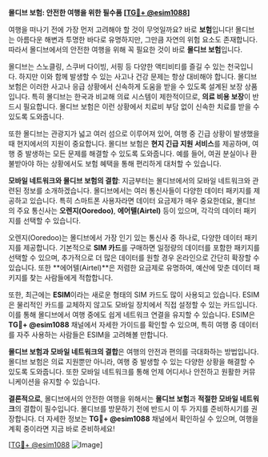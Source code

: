 **몰디브 보험: 안전한 여행을 위한 필수품 [[TG💪+ @esim1088](https://t.me/s/esim1088)]**

여행을 떠나기 전에 가장 먼저 고려해야 할 것이 무엇일까요? 바로 **보험**입니다! 몰디브는 아름다운 해변과 투명한 바다로 유명하지만, 그만큼 자연의 위험 요소도 존재합니다. 따라서 몰디브에서의 안전한 여행을 위해 꼭 필요한 것이 바로 **몰디브 보험**입니다.

몰디브는 스노클링, 스쿠버 다이빙, 서핑 등 다양한 액티비티를 즐길 수 있는 천국입니다. 하지만 이와 함께 발생할 수 있는 사고나 건강 문제는 항상 대비해야 합니다. 몰디브 보험은 이러한 사고나 응급 상황에서 신속하게 도움을 받을 수 있도록 설계된 보장 상품입니다. 특히 몰디브는 한국과 비교해 의료 시스템이 제한적이므로, **의료 비용 보장**이 반드시 필요합니다. 몰디브 보험은 이런 상황에서 치료비 부담 없이 신속한 치료를 받을 수 있도록 도와줍니다.

또한 몰디브는 관광지가 넓고 여러 섬으로 이루어져 있어, 여행 중 긴급 상황이 발생했을 때 현지에서의 지원이 중요합니다. 몰디브 보험은 **현지 긴급 지원 서비스**를 제공하며, 여행 중 발생하는 모든 문제를 해결할 수 있도록 도와줍니다. 예를 들어, 여권 분실이나 환불받아야 하는 상황에서도 보험 혜택을 통해 편리하게 대처할 수 있습니다.

**모바일 네트워크와 몰디브 보험의 결합**: 지금부터는 몰디브에서의 모바일 네트워크와 관련된 정보를 소개하겠습니다. 몰디브에서는 여러 통신사들이 다양한 데이터 패키지를 제공하고 있습니다. 특히 스마트폰 사용자라면 데이터 요금제가 매우 중요한데요, 몰디브의 주요 통신사는 **오렌지(Ooredoo)**, **에어텔(Airtel)** 등이 있으며, 각각의 데이터 패키지를 선택할 수 있습니다.

오렌지(Ooredoo)는 몰디브에서 가장 인기 있는 통신사 중 하나로, 다양한 데이터 패키지를 제공합니다. 기본적으로 **SIM 카드**를 구매하면 일정량의 데이터를 포함한 패키지를 선택할 수 있으며, 추가적으로 더 많은 데이터를 원할 경우 온라인으로 간단히 확장할 수 있습니다. 또한 **에어텔(Airtel)**은 저렴한 요금제로 유명하여, 예산에 맞춘 데이터 패키지를 찾는 사람들에게 적합합니다.

또한, 최근에는 **ESIM**이라는 새로운 형태의 SIM 카드도 많이 사용되고 있습니다. ESIM은 물리적인 카드를 교체하지 않고도 모바일 장치에서 직접 설정할 수 있는 카드입니다. 이를 통해 몰디브에서 여행 중에도 쉽게 네트워크 연결을 유지할 수 있습니다. ESIM은 **TG💪+ @esim1088** 채널에서 자세한 가이드를 확인할 수 있으며, 특히 여행 중 데이터를 자주 사용하는 사람들은 ESIM을 고려해볼 만합니다.

**몰디브 보험과 모바일 네트워크의 결합**은 여행의 안전과 편의를 극대화하는 방법입니다. 몰디브 보험은 의료 지원뿐만 아니라, 여행 중 발생할 수 있는 다양한 상황을 해결할 수 있도록 도와줍니다. 또한 모바일 네트워크를 통해 언제 어디서나 안전하고 원활한 커뮤니케이션을 유지할 수 있습니다.

**결론적으로**, 몰디브에서의 안전한 여행을 위해서는 **몰디브 보험**과 **적절한 모바일 네트워크**의 결합이 필수입니다. 몰디브를 방문하기 전에 반드시 이 두 가지를 준비하시기를 권장합니다. 더 자세한 정보는 **TG💪+ @esim1088** 채널에서 확인하실 수 있으며, 여행을 계획 중이라면 지금 바로 준비하세요!

[[TG💪+ @esim1088](https://t.me/s/esim1088) ![Image](https://i.postimg.cc/Y0z9fWf4/image.png)]